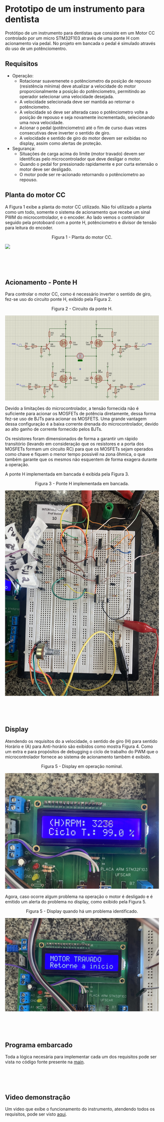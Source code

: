 # Prototipo de um instrumento para dentista
Protótipo de um instrumento para dentistas que consiste em um Motor CC controlado por um micro STM32F103 através de uma ponte H com acionamento via pedal.
No projeto em bancada o pedal é simulado através do uso de um potênciomentro.

## Requisitos
- Operação:
    - Rotacionar suavemenete o potênciometro da posição de repouso (resistência mínima) deve atualizar a velocidade do motor proporcionalmente a posição do potênciometro, permitindo ao operador selecionar uma velocidade desejada.
    - A velocidade selecionada deve ser mantida ao retornar o potênciometro.
    - A velocidade só deve ser alterada caso o potênciometro volte a posição de repouso e seja novamente incrementado, selecionando uma nova velocidade.
    - Acionar o pedal (potênciometro) até o fim de curso duas vezes consecutivas deve inverter o sentido de giro.
    - A velocidade e sentido de giro do motor devem ser exibidas no display, assim como alertas de proteção.
- Segurança:
    - Situações de carga acima do limite (motor travado) devem ser identificas pelo microcontrolador que deve desligar o motor.
    - Quando o pedal for pressionado rapidamente e por curta extensão o motor deve ser desligado.
    - O motor pode ser re-acionado retornando o potênciometro ao repouso.
 
## Planta do motor CC
A Figura 1 exibe a planta do motor CC utilizado. Não foi utilizado a planta como um todo, somente o sistema de acionamento que recebe um sinal PWM do microcontrolador, e o encoder.
Ao lado vemos o controlador seguido pela protoboard com a ponte H, potênciometro e divisor de tensão para leitura do encoder.

<p align="center">
Figura 1 - Planta do motor CC.
</p>

![](img/planta.jpg)

</br></br></br>

## Acionamento - Ponte H
Para controlar o motor CC, como é necessário inverter o sentido de giro, fez-se uso do circuito ponte H, exibido pela Figura 2.

<p align="center">
Figura 2 - Circuito da ponte H.
</p>

![](img/circuito.PNG)

Devido a limitações do microcontrolador, a tensão fornecida não é suficiente para acionar os MOSFETs de potência diretamente, dessa forma fez-se uso de BJTs para acionar os MOSFETS. Uma grande vantagem dessa configuração é a baixa corrente drenada do microcontrolador, devido ao alto ganho de corrente fornecido pelos BJTs.

Os resistores foram dimensionados de forma a garantir um rápido transitório (levando em consideração que os resistores e a porta dos MOSFETs formam um circuito RC) para que os MOSFETs sejam operados como chave e fiquem o menor tempo possivél na zona ôhmica, o que também garante que os mesmos não esquentem de forma exagera durante a operação.

A ponte H implementada em bancada é exibida pela Figura 3.

<p align="center">
Figura 3 - Ponte H implementada em bancada.
</p>

![](img/ponte.jpg)

</br></br></br>

## Display
Atendendo os requisitos do a velocidade, o sentido de giro (H) para sentido Horário e (A) para Anti-horário são exibidos como mostra Figura 4. Como um extra e para propósitos de debugging o ciclo de trabalho do PWM que o microcontrolador fornece ao sistema de acionamento também é exibido.

<p align="center">
Figura 5 - Display em operação nominal.
</p>

![](img/disp1.jpg)

Agora, caso ocorre algum problema na operação o motor é desligado e é emitido um alerta do problema no display, como exibido pela Figura 5.

<p align="center">
Figura 5 - Display quando há um problema identificado.
</p>

![](img/disp2.jpg)

</br></br></br>

## Programa embarcado
Toda a lógica necesária para implementar cada um dos requisitos pode ser vista no código fonte presente na <a href="CubeIDE Workspace/Core/Src/main.c" class="image fit">main</a>.

</br></br></br>

## Video demonstração
Um video que exibe o funcionamento do instrumento, atendendo todos os requisitos, pode ser visto <a href="https://youtu.be/rYY9jYwxjhg" class="image fit">aqui</a>.
